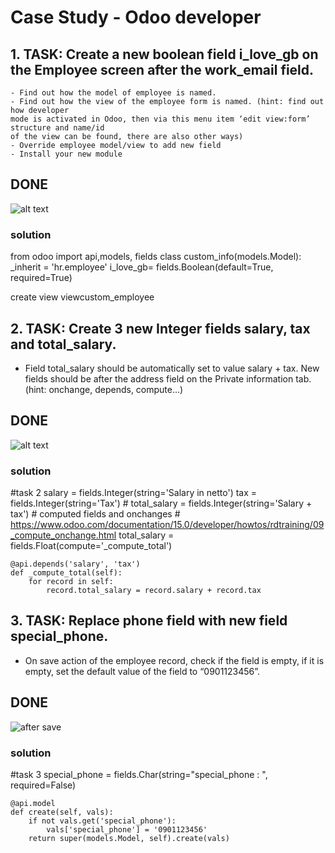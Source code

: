 # Case Study - Odoo developer

## 1. TASK: Create a new boolean field i_love_gb on the Employee screen after the work_email field.
    - Find out how the model of employee is named.
    - Find out how the view of the employee form is named. (hint: find out how developer
    mode is activated in Odoo, then via this menu item ‘edit view:form’ structure and name/id
    of the view can be found, there are also other ways)
    - Override employee model/view to add new field
    - Install your new module

## DONE

![alt text](https://i.ibb.co/vDGSzG6/1.png)

### solution
from odoo import api,models, fields
class custom_info(models.Model):
    _inherit = 'hr.employee' 
    i_love_gb= fields.Boolean(default=True, required=True)

create view viewcustom_employee


## 2. TASK: Create 3 new Integer fields salary, tax and total_salary.
-  Field total_salary should be automatically set to value salary + tax. New fields should be after the address field on the Private information tab. (hint: onchange, depends, compute...)

## DONE
![alt text](https://i.ibb.co/mF0wymW/2.png)

### solution
#task 2
    salary = fields.Integer(string='Salary in netto')
    tax = fields.Integer(string='Tax')
    # total_salary = fields.Integer(string='Salary + tax')
    # computed fields and onchanges
    # https://www.odoo.com/documentation/15.0/developer/howtos/rdtraining/09_compute_onchange.html
    total_salary = fields.Float(compute='_compute_total')

    @api.depends('salary', 'tax')
    def _compute_total(self):
        for record in self:
            record.total_salary = record.salary + record.tax


## 3. TASK: Replace phone field with new field special_phone.
- On save action of the employee record, check if the field is empty, if it is empty, set the default value of the field to “0901123456”.

## DONE
![after save](https://i.ibb.co/kc7BPyJ/3b.png)

### solution
#task 3
    special_phone = fields.Char(string="special_phone : ", required=False)

    @api.model
    def create(self, vals):
        if not vals.get('special_phone'):
            vals['special_phone'] = '0901123456'
        return super(models.Model, self).create(vals)


